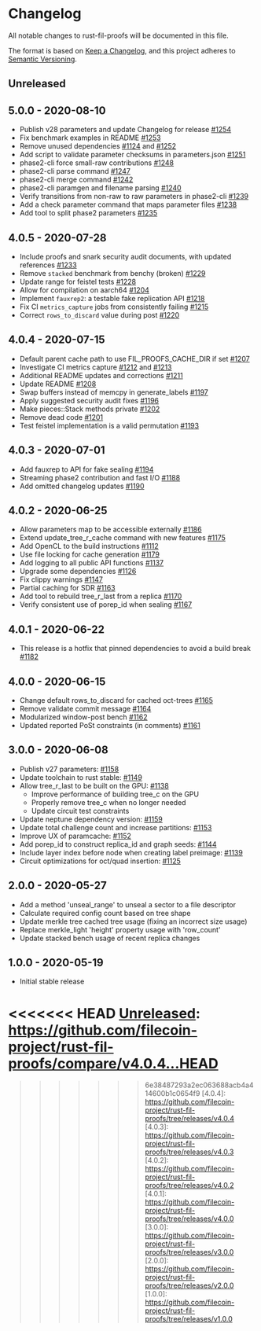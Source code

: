 # Changelog

All notable changes to rust-fil-proofs will be documented in this file.

The format is based on [Keep a Changelog](https://keepachangelog.com/en/1.0.0/),
and this project adheres to [Semantic Versioning](https://book.async.rs/overview/stability-guarantees.html).

## Unreleased


## 5.0.0 - 2020-08-10

- Publish v28 parameters and update Changelog for release [#1254](https://github.com/filecoin-project/rust-fil-proofs/pull/1254)
- Fix benchmark examples in README [#1253](https://github.com/filecoin-project/rust-fil-proofs/pull/1253)
- Remove unused dependencies [#1124](https://github.com/filecoin-project/rust-fil-proofs/pull/1124) and [#1252](https://github.com/filecoin-project/rust-fil-proofs/pull/1252)
- Add script to validate parameter checksums in parameters.json [#1251](https://github.com/filecoin-project/rust-fil-proofs/pull/1251)
- phase2-cli force small-raw contributions [#1248](https://github.com/filecoin-project/rust-fil-proofs/pull/1248)
- phase2-cli parse command [#1247](https://github.com/filecoin-project/rust-fil-proofs/pull/1247)
- phase2-cli merge command [#1242](https://github.com/filecoin-project/rust-fil-proofs/pull/1242)
- phase2-cli paramgen and filename parsing [#1240](https://github.com/filecoin-project/rust-fil-proofs/pull/1240)
- Verify transitions from non-raw to raw parameters in phase2-cli [#1239](https://github.com/filecoin-project/rust-fil-proofs/pull/1239)
- Add a check parameter command that maps parameter files [#1238](https://github.com/filecoin-project/rust-fil-proofs/pull/1238)
- Add tool to split phase2 parameters [#1235](https://github.com/filecoin-project/rust-fil-proofs/pull/1235)

## 4.0.5 - 2020-07-28

- Include proofs and snark security audit documents, with updated references [#1233](https://github.com/filecoin-project/rust-fil-proofs/pull/1233)
- Remove `stacked` benchmark from benchy (broken) [#1229](https://github.com/filecoin-project/rust-fil-proofs/pull/1229)
- Update range for feistel tests [#1228](https://github.com/filecoin-project/rust-fil-proofs/pull/1228)
- Allow for compilation on aarch64 [#1204](https://github.com/filecoin-project/rust-fil-proofs/pull/1204)
- Implement `fauxrep2`: a testable fake replication API [#1218](https://github.com/filecoin-project/rust-fil-proofs/pull/1218)
- Fix CI `metrics_capture` jobs from consistently failing [#1215](https://github.com/filecoin-project/rust-fil-proofs/pull/1215)
- Correct `rows_to_discard` value during post [#1220](https://github.com/filecoin-project/rust-fil-proofs/pull/1220)

## 4.0.4 - 2020-07-15

- Default parent cache path to use FIL_PROOFS_CACHE_DIR if set [#1207](https://github.com/filecoin-project/rust-fil-proofs/pull/1207)
- Investigate CI metrics capture [#1212](https://github.com/filecoin-project/rust-fil-proofs/pull/1212) and [#1213](https://github.com/filecoin-project/rust-fil-proofs/pull/1213)
- Additional README updates and corrections [#1211](https://github.com/filecoin-project/rust-fil-proofs/pull/1211)
- Update README [#1208](https://github.com/filecoin-project/rust-fil-proofs/pull/1208)
- Swap buffers instead of memcpy in generate_labels [#1197](https://github.com/filecoin-project/rust-fil-proofs/pull/1197)
- Apply suggested security audit fixes [#1196](https://github.com/filecoin-project/rust-fil-proofs/pull/1196)
- Make pieces::Stack methods private [#1202](https://github.com/filecoin-project/rust-fil-proofs/pull/1202)
- Remove dead code [#1201](https://github.com/filecoin-project/rust-fil-proofs/pull/1201)
- Test feistel implementation is a valid permutation [#1193](https://github.com/filecoin-project/rust-fil-proofs/pull/1193)

## 4.0.3 - 2020-07-01

- Add fauxrep to API for fake sealing [#1194](https://github.com/filecoin-project/rust-fil-proofs/pull/1194)
- Streaming phase2 contribution and fast I/O [#1188](https://github.com/filecoin-project/rust-fil-proofs/pull/1188)
- Add omitted changelog updates [#1190](https://github.com/filecoin-project/rust-fil-proofs/pull/1190)

## 4.0.2 - 2020-06-25

- Allow parameters map to be accessible externally [#1186](https://github.com/filecoin-project/rust-fil-proofs/pull/1186)
- Extend update_tree_r_cache command with new features [#1175](https://github.com/filecoin-project/rust-fil-proofs/pull/1175)
- Add OpenCL to the build instructions [#1112](https://github.com/filecoin-project/rust-fil-proofs/pull/1112)
- Use file locking for cache generation [#1179](https://github.com/filecoin-project/rust-fil-proofs/pull/1179)
- Add logging to all public API functions [#1137](https://github.com/filecoin-project/rust-fil-proofs/pull/1137)
- Upgrade some dependencies [#1126](https://github.com/filecoin-project/rust-fil-proofs/pull/1126)
- Fix clippy warnings [#1147](https://github.com/filecoin-project/rust-fil-proofs/pull/1147)
- Partial caching for SDR [#1163](https://github.com/filecoin-project/rust-fil-proofs/pull/1163)
- Add tool to rebuild tree_r_last from a replica [#1170](https://github.com/filecoin-project/rust-fil-proofs/pull/1170)
- Verify consistent use of porep_id when sealing [#1167](https://github.com/filecoin-project/rust-fil-proofs/pull/1167)

## 4.0.1 - 2020-06-22

- This release is a hotfix that pinned dependencies to avoid a build break [#1182](https://github.com/filecoin-project/rust-fil-proofs/pull/1182)

## 4.0.0 - 2020-06-15

- Change default rows_to_discard for cached oct-trees [#1165](https://github.com/filecoin-project/rust-fil-proofs/pull/1165)
- Remove validate commit message [#1164](https://github.com/filecoin-project/rust-fil-proofs/pull/1164)
- Modularized window-post bench [#1162](https://github.com/filecoin-project/rust-fil-proofs/pull/1162)
- Updated reported PoSt constraints (in comments) [#1161](https://github.com/filecoin-project/rust-fil-proofs/pull/1161)

## 3.0.0 - 2020-06-08

- Publish v27 parameters: [#1158](https://github.com/filecoin-project/rust-fil-proofs/pull/1158)
- Update toolchain to rust stable: [#1149](https://github.com/filecoin-project/rust-fil-proofs/pull/1149)
- Allow tree_r_last to be built on the GPU: [#1138](https://github.com/filecoin-project/rust-fil-proofs/pull/1138)
  - Improve performance of building tree_c on the GPU
  - Properly remove tree_c when no longer needed
  - Update circuit test constraints
- Update neptune dependency version: [#1159](https://github.com/filecoin-project/rust-fil-proofs/pull/1159)
- Update total challenge count and increase partitions: [#1153](https://github.com/filecoin-project/rust-fil-proofs/pull/1153)
- Improve UX of paramcache: [#1152](https://github.com/filecoin-project/rust-fil-proofs/pull/1152)
- Add porep_id to construct replica_id and graph seeds: [#1144](https://github.com/filecoin-project/rust-fil-proofs/pull/1144)
- Include layer index before node when creating label preimage: [#1139](https://github.com/filecoin-project/rust-fil-proofs/pull/1139)
- Circuit optimizations for oct/quad insertion: [#1125](https://github.com/filecoin-project/rust-fil-proofs/pull/1125)

## 2.0.0 - 2020-05-27

- Add a method 'unseal_range' to unseal a sector to a file descriptor
- Calculate required config count based on tree shape
- Update merkle tree cached tree usage (fixing an incorrect size usage)
- Replace merkle_light 'height' property usage with 'row_count'
- Update stacked bench usage of recent replica changes

## 1.0.0 - 2020-05-19

- Initial stable release

<<<<<<< HEAD
[Unreleased]: https://github.com/filecoin-project/rust-fil-proofs/compare/v4.0.4...HEAD
=======
[Unreleased]: https://github.com/filecoin-project/rust-fil-proofs/compare/v5.0.0...HEAD
[5.0.0]: https://github.com/filecoin-project/rust-fil-proofs/tree/releases/v5.0.0
[4.0.5]: https://github.com/filecoin-project/rust-fil-proofs/tree/releases/v4.0.5
>>>>>>> 6e38487293a2ec063688acb4a414600b1c0654f9
[4.0.4]: https://github.com/filecoin-project/rust-fil-proofs/tree/releases/v4.0.4
[4.0.3]: https://github.com/filecoin-project/rust-fil-proofs/tree/releases/v4.0.3
[4.0.2]: https://github.com/filecoin-project/rust-fil-proofs/tree/releases/v4.0.2
[4.0.1]: https://github.com/filecoin-project/rust-fil-proofs/tree/releases/v4.0.0
[3.0.0]: https://github.com/filecoin-project/rust-fil-proofs/tree/releases/v3.0.0
[2.0.0]: https://github.com/filecoin-project/rust-fil-proofs/tree/releases/v2.0.0
[1.0.0]: https://github.com/filecoin-project/rust-fil-proofs/tree/releases/v1.0.0
